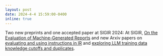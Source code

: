 ```yaml
---
layout: post
date: 2024-4-4 15:59:00-0400
inline: true
---
```


Two new preprints and one accepted paper at SIGIR 2024: At SIGIR, [On the Evaluation of Machine-Generated Reports](https://scholar.google.com/citations?view_op=view_citation&hl=en&user=SYYd4iAAAAAJ&sortby=pubdate&citation_for_view=SYYd4iAAAAAJ:Zph67rFs4hoC) and new Arxiv papers on [evaluating and using instructions in IR](https://arxiv.org/abs/2403.15246) and [exploring LLM training data knowledge cutoffs and duplicates](https://arxiv.org/abs/2403.12958).